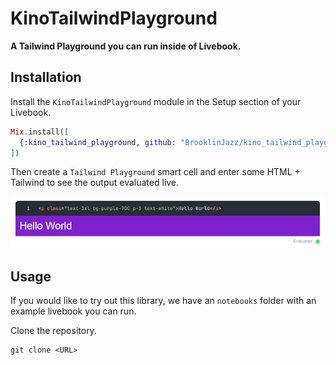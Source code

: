 # KinoTailwindPlayground

**A Tailwind Playground you can run inside of Livebook.**

## Installation

Install the `KinoTailwindPlayground` module in the Setup section of your Livebook.

```elixir
Mix.install([
  {:kino_tailwind_playground, github: "BrooklinJazz/kino_tailwind_playground"}
])
```

Then create a `Tailwind Playground` smart cell and enter some HTML + Tailwind to see the output evaluated live.

![Tailwind Playground Example](https://github.com/BrooklinJazz/kino_tailwind_playground/blob/main/notebooks/tailwind_playground_example.png)

## Usage

If you would like to try out this library, we have an `notebooks` folder with an example livebook you can run.

Clone the repository.

```
git clone <URL>
```
